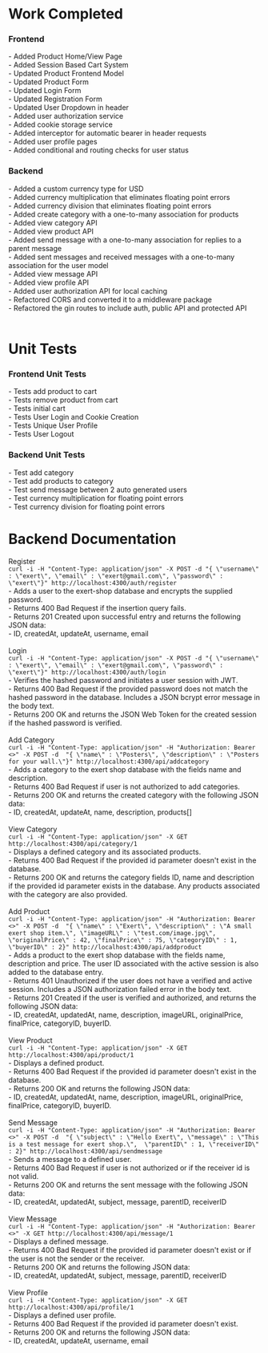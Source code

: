 <h1>Work Completed</h1>
<h3>Frontend</h3>
- Added Product Home/View Page<br />
- Added Session Based Cart System<br />
- Updated Product Frontend Model<br />
- Updated Product Form<br />
- Updated Login Form<br />
- Updated Registration Form<br />
- Updated User Dropdown in header<br />
- Added user authorization service<br />
- Added cookie storage service<br />
- Added interceptor for automatic bearer in header requests<br />
- Added user profile pages<br />
- Added conditional and routing checks for user status<br />
<h3>Backend</h3>
- Added a custom currency type for USD<br />
- Added currency multiplication that eliminates floating point errors<br />
- Added currency division that eliminates floating point errors<br />
- Added create category with a one-to-many association for products<br />
- Added view category API<br />
- Added view product API<br />
- Added send message with a one-to-many association for replies to a parent message<br />
- Added sent messages and received messages with a one-to-many association for the user model<br />
- Added view message API<br />
- Added view profile API<br />
- Added user authorization API for local caching<br />
- Refactored CORS and converted it to a middleware package<br />
- Refactored the gin routes to include auth, public API and protected API<br />
<br />
<h1>Unit Tests</h1>
<h3>Frontend Unit Tests</h3>
- Tests add product to cart<br />
- Tests remove product from cart<br />
- Tests initial cart<br />
- Tests User Login and Cookie Creation<br />
- Tests Unique User Profile<br />
- Tests User Logout<br />
<h3>Backend Unit Tests</h3>
- Test add category<br />
- Test add products to category<br />
- Test send message between 2 auto generated users<br />
- Test currency multiplication for floating point errors<br />
- Test currency division for floating point errors<br />
<h1>Backend Documentation</h1>
Register<br />
<code>curl -i -H "Content-Type: application/json" -X POST -d "{ \"username\" : \"exert\", \"email\" : \"exert@gmail.com\", \"password\" : \"exert\"}" http://localhost:4300/auth/register</code><br />
- Adds a user to the exert-shop database and encrypts the supplied password.<br />
- Returns 400 Bad Request if the insertion query fails.<br />
- Returns 201 Created upon successful entry and returns the following JSON data:<br />
- ID, createdAt, updateAt, username, email<br />
<br />
Login <br />
<code>curl -i -H "Content-Type: application/json" -X POST -d "{ \"username\" : \"exert\", \"email\" : \"exert@gmail.com\", \"password\" : \"exert\"}" http://localhost:4300/auth/login</code><br />
- Verifies the hashed password and initiates a user session with JWT.<br />
- Returns 400 Bad Request if the provided password does not match the hashed password in the database. Includes a JSON bcrypt error message in the body text.<br />
- Returns 200 OK and returns the JSON Web Token for the created session if the hashed password is verified.<br />
<br />
Add Category<br />
<code>curl -i -H "Content-Type: application/json" -H "Authorization: Bearer <>" -X POST -d  "{ \"name\" : \"Posters\", \"description\" : \"Posters for your wall.\"}" http://localhost:4300/api/addcategory</code><br />
- Adds a category to the exert shop database with the fields name and description. <br />
- Returns 400 Bad Request if user is not authorized to add categories.<br />
- Returns 200 OK and returns the created category with the following JSON data:<br />
- ID, createdAt, updateAt, name, description, products[]<br />
<br />
View Category<br />
<code>curl -i -H "Content-Type: application/json" -X GET http://localhost:4300/api/category/1</code><br />
- Displays a defined category and its associated products.<br />
- Returns 400 Bad Request if the provided id parameter doesn't exist in the database.<br />
- Returns 200 OK and returns the category fields ID, name and description if the provided id parameter exists in the database. Any products associated with the category are also provided.<br />
<br />
Add Product<br />
<code>curl -i -H "Content-Type: application/json" -H "Authorization: Bearer <>" -X POST -d  "{ \"name\" : \"Exert\", \"description\" : \"A small exert shop item.\", \"imageURL\" : \"test.com/image.jpg\",  \"originalPrice\" : 42, \"finalPrice\" : 75, \"categoryID\" : 1, \"buyerID\" : 2}" http://localhost:4300/api/addproduct</code><br />
- Adds a product to the exert shop database with the fields name, description and price. The user ID associated with the active session is also added to the database entry.<br />
- Returns 401 Unauthorized if the user does not have a verified and active session. Includes a JSON authorization failed error in the body text.<br />
- Returns 201 Created if the user is verified and authorized, and returns the following JSON data:<br />
- ID, createdAt, updatedAt, name, description, imageURL, originalPrice, finalPrice, categoryID, buyerID.<br />
<br />
View Product<br />
<code>curl -i -H "Content-Type: application/json" -X GET http://localhost:4300/api/product/1</code><br />
- Displays a defined product.<br />
- Returns 400 Bad Request if the provided id parameter doesn't exist in the database.<br />
- Returns 200 OK and returns the following JSON data:<br />
- ID, createdAt, updatedAt, name, description, imageURL, originalPrice, finalPrice, categoryID, buyerID.<br />
<br />
Send Message<br />
<code>curl -i -H "Content-Type: application/json" -H "Authorization: Bearer <>" -X POST -d  "{ \"subject\" : \"Hello Exert\", \"message\" : \"This is a test message for exert shop.\",  \"parentID\" : 1, \"receiverID\" : 2}" http://localhost:4300/api/sendmessage</code><br />
-  Sends a message to a defined user.<br />
- Returns 400 Bad Request if user is not authorized or if the receiver id is not valid.<br />
- Returns 200 OK and returns the sent message with the following JSON data:<br />
- ID, createdAt, updatedAt, subject, message, parentID, receiverID<br />
<br />
View Message<br />
<code>curl -i -H "Content-Type: application/json" -H "Authorization: Bearer <>" -X GET http://localhost:4300/api/message/1</code><br />
- Displays a defined message.<br />
- Returns 400 Bad Request if the provided id parameter doesn't exist or if the user is not the sender or the receiver.<br />
- Returns 200 OK and returns the following JSON data:<br />
- ID, createdAt, updatedAt, subject, message, parentID, receiverID<br />
<br />
View Profile<br />
<code>curl -i -H "Content-Type: application/json" -X GET http://localhost:4300/api/profile/1</code><br />
-  Displays a defined user profile.<br />
- Returns 400 Bad Request if the provided id parameter doesn't exist.<br />
- Returns 200 OK and returns the following JSON data:<br />
- ID, createdAt, updateAt, username, email<br />

